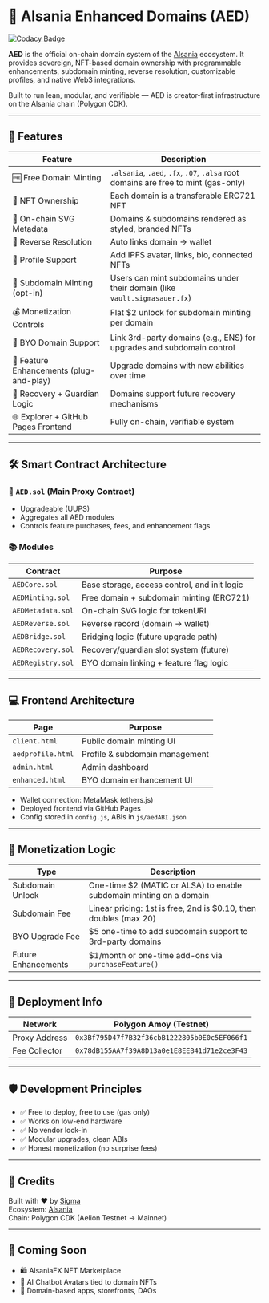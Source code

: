 # 🧠 Alsania Enhanced Domains (AED)

[![Codacy Badge](https://api.codacy.com/project/badge/Grade/dfd8442145c4453c9840576e33d105e9)](https://app.codacy.com/gh/SigmaSauer07/aed?utm_source=github.com&utm_medium=referral&utm_content=SigmaSauer07/aed&utm_campaign=Badge_Grade)

**AED** is the official on-chain domain system of the [Alsania](https://alsania.xyz) ecosystem. It provides sovereign, NFT-based domain ownership with programmable enhancements, subdomain minting, reverse resolution, customizable profiles, and native Web3 integrations.

Built to run lean, modular, and verifiable — AED is creator-first infrastructure on the Alsania chain (Polygon CDK).

---

## 🔩 Features

| Feature                        | Description |
|-------------------------------|-------------|
| 🆓 Free Domain Minting         | `.alsania`, `.aed`, `.fx`, `.07`, `.alsa` root domains are free to mint (gas-only) |
| 🪪 NFT Ownership                | Each domain is a transferable ERC721 NFT |
| 🎨 On-chain SVG Metadata       | Domains & subdomains rendered as styled, branded NFTs |
| 🔁 Reverse Resolution          | Auto links domain → wallet |
| 👤 Profile Support             | Add IPFS avatar, links, bio, connected NFTs |
| 🧬 Subdomain Minting (opt-in)  | Users can mint subdomains under their domain (like `vault.sigmasauer.fx`) |
| 💰 Monetization Controls       | Flat $2 unlock for subdomain minting per domain |
| 🧠 BYO Domain Support          | Link 3rd-party domains (e.g., ENS) for upgrades and subdomain control |
| 💎 Feature Enhancements (plug-and-play) | Upgrade domains with new abilities over time |
| 🧾 Recovery + Guardian Logic   | Domains support future recovery mechanisms |
| 🌐 Explorer + GitHub Pages Frontend | Fully on-chain, verifiable system |

---

## 🛠️ Smart Contract Architecture

### 🔗 `AED.sol` (Main Proxy Contract)
- Upgradeable (UUPS)
- Aggregates all AED modules
- Controls feature purchases, fees, and enhancement flags

### 📚 Modules

| Contract | Purpose |
|---------|---------|
| `AEDCore.sol`     | Base storage, access control, and init logic |
| `AEDMinting.sol`  | Free domain + subdomain minting (ERC721) |
| `AEDMetadata.sol` | On-chain SVG logic for tokenURI |
| `AEDReverse.sol`  | Reverse record (domain → wallet) |
| `AEDBridge.sol`   | Bridging logic (future upgrade path) |
| `AEDRecovery.sol` | Recovery/guardian slot system (future) |
| `AEDRegistry.sol` | BYO domain linking + feature flag logic |

---

## 💻 Frontend Architecture

| Page | Purpose |
|------|---------|
| `client.html` | Public domain minting UI |
| `aedprofile.html` | Profile & subdomain management |
| `admin.html` | Admin dashboard |
| `enhanced.html` | BYO domain enhancement UI |

- Wallet connection: MetaMask (ethers.js)
- Deployed frontend via GitHub Pages
- Config stored in `config.js`, ABIs in `js/aedABI.json`

---

## 💸 Monetization Logic

| Type | Description |
|------|-------------|
| Subdomain Unlock | One-time $2 (MATIC or ALSA) to enable subdomain minting on a domain |
| Subdomain Fee    | Linear pricing: 1st is free, 2nd is $0.10, then doubles (max 20) |
| BYO Upgrade Fee  | $5 one-time to add subdomain support to 3rd-party domains |
| Future Enhancements | $1/month or one-time add-ons via `purchaseFeature()` |

---

## 🚀 Deployment Info

| Network | Polygon Amoy (Testnet) |
|---------|------------------------|
| Proxy Address | `0x3Bf795D47f7B32f36cbB1222805b0E0c5EF066f1` |
| Fee Collector | `0x78dB155AA7f39A8D13a0e1E8EEB41d71e2ce3F43` |

---

## 🛡️ Development Principles

- ✅ Free to deploy, free to use (gas only)
- ✅ Works on low-end hardware
- ✅ No vendor lock-in
- ✅ Modular upgrades, clean ABIs
- ✅ Honest monetization (no surprise fees)

---

## 🤝 Credits

Built with ❤️ by [Sigma](https://github.com/SigmaSauer07)  
Ecosystem: [Alsania](https://alsania.xyz)  
Chain: Polygon CDK (Aelion Testnet → Mainnet)

---

## 🧩 Coming Soon

- 🛍️ AlsaniaFX NFT Marketplace
- 🧠 AI Chatbot Avatars tied to domain NFTs
- 🧪 Domain-based apps, storefronts, DAOs
